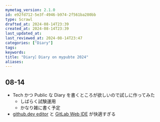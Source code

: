 ```yaml
---
mymetag_version: 2.1.0
id: e92fd712-5e3f-4946-b974-2f561ba280bb
type: Scrawl
drafted_at: 2024-08-14T23:39
created_at: 2024-08-14T23:39
last_updated_at:
last_reviewed_at: 2024-08-14T23:47
categories: ["Diary"]
tags:
keywords:
title: "Diary］Diary on mypubte 2024"
aliases:
---
```


## 08-14

- Tech かつ Public な Diary を書くところが欲しいので試しに作ってみた
    - しばらく試験運用
    - かなり雑に書く予定
- [github.dev editor](https://docs.github.com/en/codespaces/the-githubdev-web-based-editor) と [GitLab Web IDE](https://docs.gitlab.com/ee/user/project/web_ide/) が快適すぎる
